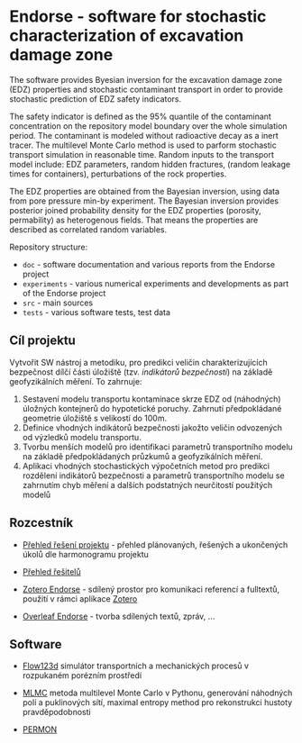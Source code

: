 # Endorse - software for stochastic characterization of excavation damage zone

The software provides Byesian inversion for the excavation damage zone (EDZ) properties and stochastic contaminant transport 
in order to provide stochastic prediction of EDZ safety indicators. 

The safety indicator is defined as the 95% quantile of the contaminant concentration on the repository model boundary over the whole simulation period. 
The contaminant is modeled without radioactive decay as a inert tracer. The multilevel Monte Carlo method is 
used to parform stochastic transport simulation in reasonable time. Random inputs to the transport model 
include: EDZ parameters, random hidden fractures, (random leakage times for containers), perturbations of the rock properties.

The EDZ properties are obtained from the Bayesian inversion, using data from pore pressure min-by experiment.
The Bayesian inversion provides posterior joined probability density for the EDZ properties (porosity, permability) as heterogenous fields.
That means the properties are described as correlated random variables. 





Repository structure:

- `doc` - software documentation and various reports from the Endorse project
- `experiments` - various numerical experiments and developments as part of the Endorse project
- `src` - main sources
- `tests` - various software tests, test data



## Cíl projektu

Vytvořit SW nástroj a metodiku, pro predikci veličin charakterizujících bezpečnost dílčí části úložiště
(tzv. *indikátorů bezpečnosti*) na základě geofyzikálních měření. To zahrnuje:

1. Sestavení modelu transportu kontaminace skrze EDZ od (náhodných) úložných kontejnerů do hypotetické poruchy. 
Zahrnutí předpokládané geometrie úložiště s velikostí do 100m.
2. Definice vhodných indikátorů bezpečnosti jakožto veličin odvozených od výzledků modelu transportu.
3. Tvorbu menších modelů pro identifikaci parametrů transportního modelu na základě předpokládaných průzkumů 
a geofyzikálních měření.
4. Aplikaci vhodných stochastických výpočetních metod pro predikci rozdělení indikátorů bezpečnosti a parametrů 
transportního modelu se zahrnutím chyb měření a dalších podstatných neurčitostí použitých modelů

## Rozcestník

- [Přehled řešení projektu](https://github.com/jbrezmorf/Endorse/projects/2) - přehled plánovaných, řešených a ukončených úkolů dle harmonogramu projektu

- [Přehled řešitelů](https://docs.google.com/document/d/1R8CBU9197brrruWGahVbE7_At2S2V51J6JV5bgs-kxQ/edit#heading=h.e1t1yg8nyvaz)

- [Zotero Endorse](https://www.zotero.org/groups/287302/flow123d/items/collectionKey/3BAS5Z2A) - sdílený prostor pro komunikaci referencí a fulltextů, použití v rámci aplikace [Zotero](https://www.zotero.org/download/)

- [Overleaf Endorse](https://www.overleaf.com/project) - tvorba sdílených textů, zpráv, ... 

## Software

- [Flow123d](https://github.com/flow123d/flow123d) 
 simulátor transportních a mechanických procesů v rozpukaném porézním prostředí

- [MLMC](https://github.com/GeoMop/MLMC)
  metoda multilevel Monte Carlo v Pythonu, generování náhodných polí a puklinových sítí, 
  maximal entropy method pro rekonstrukci hustoty pravděpodobnosti
  
- [PERMON](https://github.com/permon)
